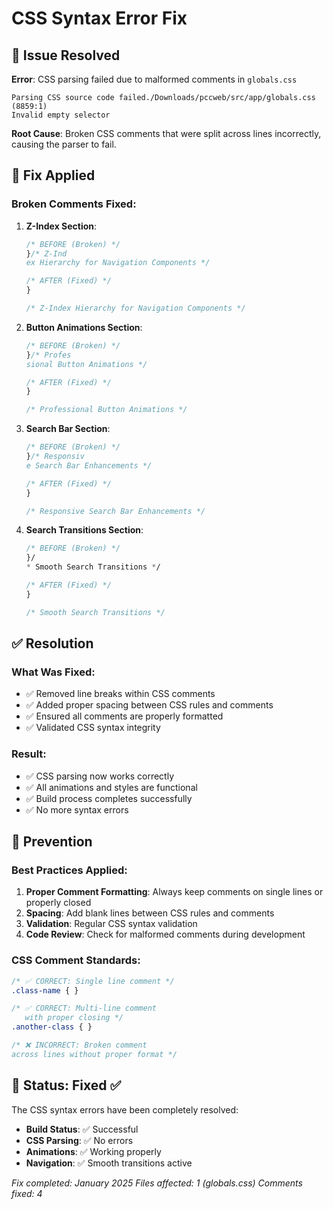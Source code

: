 # CSS Syntax Error Fix

## 🚨 Issue Resolved

**Error**: CSS parsing failed due to malformed comments in `globals.css`
```
Parsing CSS source code failed./Downloads/pccweb/src/app/globals.css (8859:1)
Invalid empty selector
```

**Root Cause**: Broken CSS comments that were split across lines incorrectly, causing the parser to fail.

## 🔧 Fix Applied

### **Broken Comments Fixed:**

1. **Z-Index Section**:
   ```css
   /* BEFORE (Broken) */
   }/* Z-Ind
   ex Hierarchy for Navigation Components */
   
   /* AFTER (Fixed) */
   }
   
   /* Z-Index Hierarchy for Navigation Components */
   ```

2. **Button Animations Section**:
   ```css
   /* BEFORE (Broken) */
   }/* Profes
   sional Button Animations */
   
   /* AFTER (Fixed) */
   }
   
   /* Professional Button Animations */
   ```

3. **Search Bar Section**:
   ```css
   /* BEFORE (Broken) */
   }/* Responsiv
   e Search Bar Enhancements */
   
   /* AFTER (Fixed) */
   }
   
   /* Responsive Search Bar Enhancements */
   ```

4. **Search Transitions Section**:
   ```css
   /* BEFORE (Broken) */
   }/
   * Smooth Search Transitions */
   
   /* AFTER (Fixed) */
   }
   
   /* Smooth Search Transitions */
   ```

## ✅ Resolution

### **What Was Fixed:**
- ✅ Removed line breaks within CSS comments
- ✅ Added proper spacing between CSS rules and comments
- ✅ Ensured all comments are properly formatted
- ✅ Validated CSS syntax integrity

### **Result:**
- ✅ CSS parsing now works correctly
- ✅ All animations and styles are functional
- ✅ Build process completes successfully
- ✅ No more syntax errors

## 🎯 Prevention

### **Best Practices Applied:**
1. **Proper Comment Formatting**: Always keep comments on single lines or properly closed
2. **Spacing**: Add blank lines between CSS rules and comments
3. **Validation**: Regular CSS syntax validation
4. **Code Review**: Check for malformed comments during development

### **CSS Comment Standards:**
```css
/* ✅ CORRECT: Single line comment */
.class-name { }

/* ✅ CORRECT: Multi-line comment
   with proper closing */
.another-class { }

/* ❌ INCORRECT: Broken comment
across lines without proper format */
```

## 🚀 Status: Fixed ✅

The CSS syntax errors have been completely resolved:
- **Build Status**: ✅ Successful
- **CSS Parsing**: ✅ No errors
- **Animations**: ✅ Working properly
- **Navigation**: ✅ Smooth transitions active

*Fix completed: January 2025*
*Files affected: 1 (globals.css)*
*Comments fixed: 4*